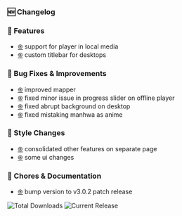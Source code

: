 ### 🆕 Changelog
### 🌟 Features
- [֍](https://github.com/RyanYuuki/AnymeX/commit/6c83b85)  support for player in local media
- [֍](https://github.com/RyanYuuki/AnymeX/commit/089c6a2)  custom titlebar for desktops


### 🔧 Bug Fixes & Improvements
- [֍](https://github.com/RyanYuuki/AnymeX/commit/2c6bf1a)  improved mapper
- [֍](https://github.com/RyanYuuki/AnymeX/commit/93769c1)  fixed minor issue in progress slider on offline player
- [֍](https://github.com/RyanYuuki/AnymeX/commit/e1d45ae)  fixed abrupt background on desktop
- [֍](https://github.com/RyanYuuki/AnymeX/commit/8bc6dd7)  fixed mistaking manhwa as anime


### 🎨 Style Changes
- [֍](https://github.com/RyanYuuki/AnymeX/commit/8092f80)  consolidated other features on separate page
- [֍](https://github.com/RyanYuuki/AnymeX/commit/960b3a7)  some ui changes


### 🧹 Chores & Documentation
- [֍](https://github.com/RyanYuuki/AnymeX/commit/ebc485b)  bump version to v3.0.2 patch release


![Total Downloads](https://img.shields.io/github/downloads/RyanYuuki/AnymeX/total?style=for-the-badge&label=TOTAL%20DOWNLOADS&labelColor=black&color=white) ![Current Release](https://img.shields.io/github/downloads/RyanYuuki/AnymeX/v3.0.2/total?style=for-the-badge&label=CURRENT%20RELEASE&labelColor=black&color=white)
